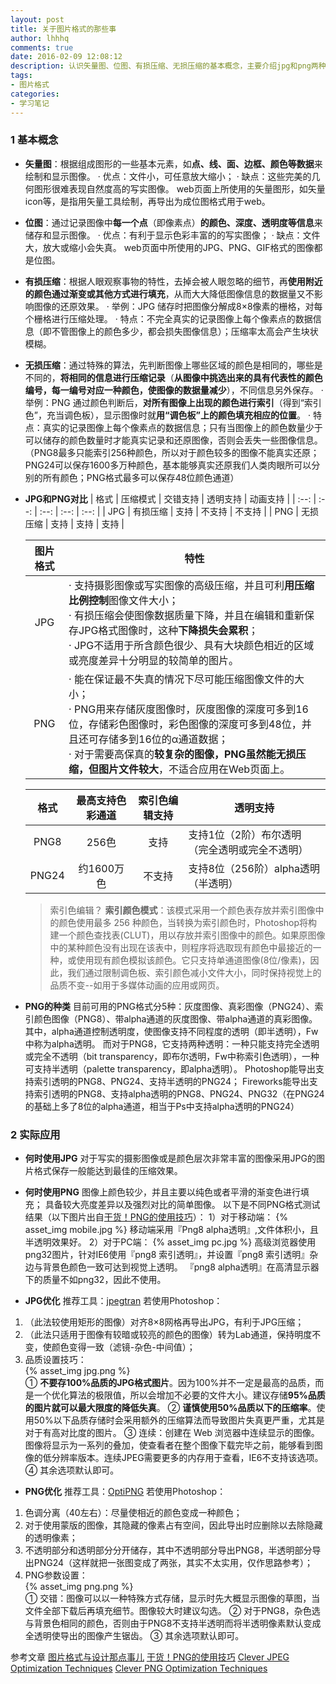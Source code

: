 ```yaml
---
layout: post
title: 关于图片格式的那些事
author: lhhhq
comments: true
date: 2016-02-09 12:08:12
description: 认识矢量图、位图、有损压缩、无损压缩的基本概念，主要介绍jpg和png两种图片格式及其应用。
tags:
- 图片格式
categories:
- 学习笔记
---
```


### 1 基本概念
* **矢量图**：根据组成图形的一些基本元素，如**点、线、面、边框、颜色等数据**来绘制和显示图像。
  · 优点：文件小，可任意放大缩小；
  · 缺点：这些完美的几何图形很难表现自然度高的写实图像。
  web页面上所使用的矢量图形，如矢量icon等，是指用矢量工具绘制，再导出为成位图格式用于web。

* **位图**：通过记录图像中**每一个点**（即像素点）**的颜色、深度、透明度等信息**来储存和显示图像。
  · 优点：有利于显示色彩丰富的的写实图像；
  · 缺点：文件大，放大或缩小会失真。
  web页面中所使用的JPG、PNG、GIF格式的图像都是位图。

* **有损压缩**：根据人眼观察事物的特性，去掉会被人眼忽略的细节，再**使用附近的颜色通过渐变或其他方式进行填充**，从而大大降低图像信息的数据量又不影响图像的还原效果。
  · 举例：JPG 储存时把图像分解成8×8像素的栅格，对每个栅格进行压缩处理。
  · 特点：不完全真实的记录图像上每个像素点的数据信息（即不管图像上的颜色多少，都会损失图像信息）；压缩率太高会产生块状模糊。

* **无损压缩**：通过特殊的算法，先判断图像上哪些区域的颜色是相同的，哪些是不同的，**将相同的信息进行压缩记录**（**从图像中挑选出来的具有代表性的颜色编号，每一编号对应一种颜色，使图像的数据量减少**），不同信息另外保存。
  · 举例：PNG 通过颜色判断后，**对所有图像上出现的颜色进行索引**（得到“索引色”，充当调色板），显示图像时就**用“调色板”上的颜色填充相应的位置**。
  · 特点：真实的记录图像上每个像素点的数据信息；只有当图像上的颜色数量少于可以储存的颜色数量时才能真实记录和还原图像，否则会丢失一些图像信息。
  （PNG8最多只能索引256种颜色，所以对于颜色较多的图像不能真实还原；PNG24可以保存1600多万种颜色，基本能够真实还原我们人类肉眼所可以分别的所有颜色；PNG格式最多可以保存48位颜色通道）

* **JPG和PNG对比**
  |  格式  | 压缩模式 | 交错支持 | 透明支持 | 动画支持 |
  | :--: | :--: | :--: | :--: | :--: |
  | JPG  | 有损压缩 |  支持  | 不支持  | 不支持  |
  | PNG  | 无损压缩 |  支持  |  支持  |  支持  |

  | 图片格式 | <span style="display:block; text-align:center">特性</span> |
  | :--: | :--------------------------------------- |
  | JPG  | · 支持摄影图像或写实图像的高级压缩，并且可利**用压缩比例控制**图像文件大小；<br>· 有损压缩会使图像数据质量下降，并且在编辑和重新保存JPG格式图像时，这种**下降损失会累积**；<br>· JPG不适用于所含颜色很少、具有大块颜色相近的区域或亮度差异十分明显的较简单的图片。 |
  | PNG  | · 能在保证最不失真的情况下尽可能压缩图像文件的大小；<br>· PNG用来存储灰度图像时，灰度图像的深度可多到16位，存储彩色图像时，彩色图像的深度可多到48位，并且还可存储多到16位的α通道数据；<br>· 对于需要高保真的**较复杂的图像，PNG虽然能无损压缩，但图片文件较大**，不适合应用在Web页面上。 |

  |  格式   | 最高支持色彩通道 | 索引色编辑支持 | <span style="display:block; text-align:center">透明支持</span> |
  | :---: | :------: | :-----: | :--------------------------------------- |
  | PNG8  |   256色   |   支持    | 支持1位（2阶）布尔透明（完全透明或完全不透明）                 |
  | PNG24 | 约1600万色  |   不支持   | 支持8位（256阶）alpha透明（半透明）                   |

  > 索引色编辑？
  > **索引颜色模式**：该模式采用一个颜色表存放并索引图像中的颜色使用最多 256 种颜色，当转换为索引颜色时，Photoshop将构建一个颜色查找表(CLUT)，用以存放并索引图像中的颜色。如果原图像中的某种颜色没有出现在该表中，则程序将选取现有颜色中最接近的一种，或使用现有颜色模拟该颜色。它只支持单通道图像(8位/像素)，因此，我们通过限制调色板、索引颜色减小文件大小，同时保持视觉上的品质不变--如用于多媒体动画的应用或网页。

* **PNG的种类**
  目前可用的PNG格式分5种：灰度图像、真彩图像（PNG24）、索引颜色图像（PNG8）、带alpha通道的灰度图像、带alpha通道的真彩图像。
  其中，alpha通道控制透明度，使图像支持不同程度的透明（即半透明），Fw中称为alpha透明。
  而对于PNG8，它支持两种透明：一种只能支持完全透明或完全不透明（bit transparency，即布尔透明，Fw中称索引色透明），一种可支持半透明（palette transparency，即alpha透明）。
  Photoshop能导出支持索引透明的PNG8、PNG24、支持半透明的PNG24；
  Fireworks能导出支持索引透明的PNG8、支持alpha透明的PNG8、PNG24、PNG32（在PNG24的基础上多了8位的alpha通道，相当于Ps中支持alpha透明的PNG24）

### 2 实际应用
* **何时使用JPG**
  对于写实的摄影图像或是颜色层次非常丰富的图像采用JPG的图片格式保存一般能达到最佳的压缩效果。

* **何时使用PNG**
  图像上颜色较少，并且主要以纯色或者平滑的渐变色进行填充；
  具备较大亮度差异以及强烈对比的简单图像。
  以下是不同PNG格式测试结果（以下图片出自[干货！PNG的使用技巧][1]）：
  1）对于移动端：
  {% asset_img mobile.jpg %}
  移动端采用『Png8 alpha透明』,文件体积小，且半透明效果好。
  2）对于PC端：
  {% asset_img pc.jpg %}
  高级浏览器使用png32图片，针对IE6使用『png8 索引透明』，并设置『png8 索引透明』杂边与背景色颜色一致可达到视觉上透明。
  『png8 alpha透明』在高清显示器下的质量不如png32，因此不使用。

* **JPG优化**
  推荐工具：[jpegtran][5]
  若使用Photoshop：
1. （此法较使用矩形的图像）对齐8×8网格再导出JPG，有利于JPG压缩；
2. （此法只适用于图像有较暗或较亮的颜色的图像）转为Lab通道，保持明度不变，使颜色变得一致（滤镜-杂色-中间值）；
3. 品质设置技巧：<br>
   {% asset_img jpg.png %} <br>
   ① **不要存100%品质的JPG格式图片**。因为100%并不一定是最高的品质，而是一个优化算法的极限值，所以会增加不必要的文件大小。建议存储**95%品质的图片就可以最大限度的降低失真**。
   ② **谨慎使用50%品质以下的压缩率**。使用50%以下品质存储时会采用额外的压缩算法而导致图片失真更严重，尤其是对于有高对比度的图片。
   ③ 连续：创建在 Web 浏览器中连续显示的图像。图像将显示为一系列的叠加，使查看者在整个图像下载完毕之前，能够看到图像的低分辨率版本。连续JPEG需要更多的内存用于查看，IE6不支持该选项。
   ④ 其余选项默认即可。

* **PNG优化**
  推荐工具：[OptiPNG][8]
  若使用Photoshop：
1. 色调分离（40左右）：尽量使相近的颜色变成一种颜色；
2. 对于使用蒙版的图像，其隐藏的像素占有空间，因此导出时应删除以去除隐藏的透明像素；
3. 不透明部分和透明部分分开储存，其中不透明部分导出PNG8，半透明部分导出PNG24（这样就把一张图变成了两张，其实不太实用，仅作思路参考）；
4. PNG参数设置：<br>
   {% asset_img png.png %} <br>
   ① 交错：图像可以以一种特殊方式存储，显示时先大概显示图像的草图，当文件全部下载后再填充细节。图像较大时建议勾选。
   ② 对于PNG8，杂色选与背景色相同的颜色，否则由于PNG8不支持半透明而将半透明像素默认变成全透明使导出的图像产生锯齿。
   ③ 其余选项默认即可。

参考文章
[图片格式与设计那点事儿][10]
[干货！PNG的使用技巧][11]
[Clever JPEG Optimization Techniques][12]
[Clever PNG Optimization Techniques][13]


[1]: http://www.xueui.cn/experience/png-skills-2.html
[2]: http://www.xueui.cn/wp-content/uploads/2016/01/13130wx_fmtpngamptpwebpampwxfrom13ampwx_lazy1313
[3]: http://www.xueui.cn/wp-content/uploads/2016/01/990wx_fmtjpegamptpwebpampwxfrom9ampwx_lazy99
[4]: https://www.smashingmagazine.com/2009/07/clever-jpeg-optimization-techniques/
[5]: http://sylvana.net/jpegcrop/jpegtran/
[7]: https://www.smashingmagazine.com/2009/07/clever-png-optimization-techniques/
[8]: http://optipng.sourceforge.net/
[10]: http://ued.taobao.org/blog/2010/12/jpg_png/
[11]: http://www.xueui.cn/experience/png-skills-2.html
[12]: https://www.smashingmagazine.com/2009/07/clever-jpeg-optimization-techniques/
[13]: https://www.smashingmagazine.com/2009/07/clever-png-optimization-techniques/